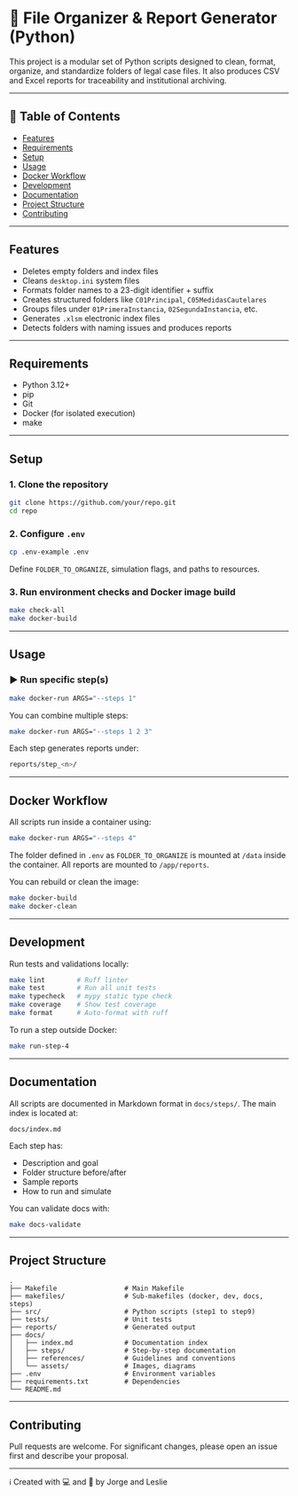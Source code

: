 # 📁 File Organizer & Report Generator (Python)

This project is a modular set of Python scripts designed to clean, format,
organize, and standardize folders of legal case files. It also produces
CSV and Excel reports for traceability and institutional archiving.

---

## 🧭 Table of Contents

- [Features](#features)
- [Requirements](#requirements)
- [Setup](#setup)
- [Usage](#usage)
- [Docker Workflow](#docker-workflow)
- [Development](#development)
- [Documentation](#documentation)
- [Project Structure](#project-structure)
- [Contributing](#contributing)

---

## Features

- Deletes empty folders and index files
- Cleans `desktop.ini` system files
- Formats folder names to a 23-digit identifier + suffix
- Creates structured folders like `C01Principal`, `C05MedidasCautelares`
- Groups files under `01PrimeraInstancia`, `02SegundaInstancia`, etc.
- Generates `.xlsm` electronic index files
- Detects folders with naming issues and produces reports

---

## Requirements

- Python 3.12+
- pip
- Git
- Docker (for isolated execution)
- make

---

## Setup

### 1. Clone the repository

```bash
git clone https://github.com/your/repo.git
cd repo
```

### 2. Configure `.env`

```bash
cp .env-example .env
```

Define `FOLDER_TO_ORGANIZE`, simulation flags, and paths to resources.

### 3. Run environment checks and Docker image build

```bash
make check-all
make docker-build
```

---

## Usage

### ▶ Run specific step(s)

```bash
make docker-run ARGS="--steps 1"
```

You can combine multiple steps:

```bash
make docker-run ARGS="--steps 1 2 3"
```

Each step generates reports under:

```bash
reports/step_<n>/
```

---

## Docker Workflow

All scripts run inside a container using:

```bash
make docker-run ARGS="--steps 4"
```

The folder defined in `.env` as `FOLDER_TO_ORGANIZE` is mounted at `/data`
inside the container. All reports are mounted to `/app/reports`.

You can rebuild or clean the image:

```bash
make docker-build
make docker-clean
```

---

## Development

Run tests and validations locally:

```bash
make lint        # Ruff linter
make test        # Run all unit tests
make typecheck   # mypy static type check
make coverage    # Show test coverage
make format      # Auto-format with ruff
```

To run a step outside Docker:

```bash
make run-step-4
```

---

## Documentation

All scripts are documented in Markdown format in `docs/steps/`. The main
index is located at:

```text
docs/index.md
```

Each step has:

- Description and goal
- Folder structure before/after
- Sample reports
- How to run and simulate

You can validate docs with:

```bash
make docs-validate
```

---

## Project Structure

```text
.
├── Makefile                 # Main Makefile
├── makefiles/               # Sub-makefiles (docker, dev, docs, steps)
├── src/                     # Python scripts (step1 to step9)
├── tests/                   # Unit tests
├── reports/                 # Generated output
├── docs/
│   ├── index.md             # Documentation index
│   ├── steps/               # Step-by-step documentation
│   ├── references/          # Guidelines and conventions
│   └── assets/              # Images, diagrams
├── .env                     # Environment variables
├── requirements.txt         # Dependencies
└── README.md
```

---

## Contributing

Pull requests are welcome. For significant changes, please open an issue
first and describe your proposal.

---

ℹ️ Created with 💻 and 🧠 by Jorge and Leslie
